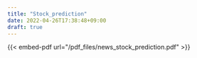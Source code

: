```yaml
---
title: "Stock_prediction"
date: 2022-04-26T17:38:48+09:00
draft: true
---
```


{{< embed-pdf url="/pdf_files/news_stock_prediction.pdf" >}}
